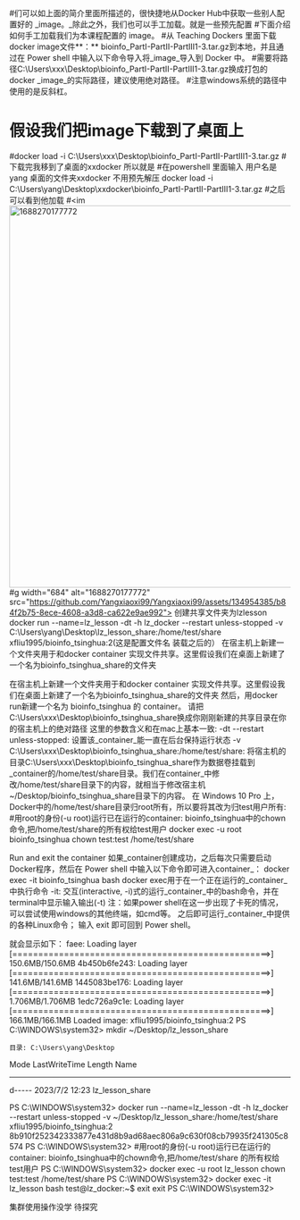 #们可以如上面的简介里面所描述的，很快捷地从Docker Hub中获取一些别人配置好的 _image。_除此之外，我们也可以手工加载。就是一些预先配置
#下面介绍如何手工加载我们为本课程配置的 image。
#从 Teaching Dockers 里面下载docker image文件**：** bioinfo_PartI-PartII-PartIII1-3.tar.gz到本地，并且通过在 Power shell 中输入以下命令导入将_image_导入到 Docker 中。
#需要将路径C:\Users\xxx\Desktop\bioinfo_PartI-PartII-PartIII1-3.tar.gz换成打包的docker _image_的实际路径，建议使用绝对路径。
#注意windows系统的路径中使用的是反斜杠。
# 假设我们把image下载到了桌面上
#docker load -i C:\Users\xxx\Desktop\bioinfo_PartI-PartII-PartIII1-3.tar.gz
#下载完我移到了桌面的xxdocker 所以就是
#在powershell 里面输入 用户名是yang 桌面的文件夹xxdocker 不用预先解压
docker load -i C:\Users\yang\Desktop\xxdocker\bioinfo_PartI-PartII-PartIII1-3.tar.gz
#之后可以看到他加载 
#<im<img width="684" alt="1688270177772" src="https://github.com/Yangxiaoxi99/Yangxiaoxi99/assets/134954385/1f0a1b4e-e86d-4275-b045-69f28daae4d8">
#g width="684" alt="1688270177772" src="https://github.com/Yangxiaoxi99/Yangxiaoxi99/assets/134954385/b84f2b75-8ece-4608-a3d8-ca622e9ae992">
创建共享文件夹为lzlesson
docker run --name=lz_lesson -dt -h lz_docker --restart unless-stopped -v C:\Users\yang\Desktop\lz_lesson_share:/home/test/share xfliu1995/bioinfo_tsinghua:2(这是配置文件名 装载之后的）
在宿主机上新建一个文件夹用于和docker container 实现文件共享。这里假设我们在桌面上新建了一个名为bioinfo_tsinghua_share的文件夹

在宿主机上新建一个文件夹用于和docker container 实现文件共享。这里假设我们在桌面上新建了一个名为bioinfo_tsinghua_share的文件夹
然后，用docker run新建一个名为 bioinfo_tsinghua 的 container。
请把C:\Users\xxx\Desktop\bioinfo_tsinghua_share换成你刚刚新建的共享目录在你的宿主机上的绝对路径
这里的参数含义和在mac上基本一致:
-dt --restart unless-stopped: 设置该_container_能一直在后台保持运行状态
-v C:\Users\xxx\Desktop\bioinfo_tsinghua_share:/home/test/share: 将宿主机的目录C:\Users\xxx\Desktop\bioinfo_tsinghua_share作为数据卷挂载到_container的/home/test/share目录。我们在container_中修改/home/test/share目录下的内容，就相当于修改宿主机~/Desktop/bioinfo_tsinghua_share目录下的内容。
在 Windows 10 Pro 上，Docker中的/home/test/share目录归root所有，所以要将其改为归test用户所有:
#用root的身份(-u root)运行已在运行的container: bioinfo_tsinghua中的chown命令,把/home/test/share的所有权给test用户
docker exec -u root bioinfo_tsinghua chown test:test /home/test/share

Run and exit the container
如果_container创建成功，之后每次只需要启动Docker程序，然后在 Power shell 中输入以下命令即可进入container_：
docker exec -it bioinfo_tsinghua bash
docker exec用于在一个正在运行的_container_中执行命令
-it: 交互(interactive, -i)式的运行_container_中的bash命令，并在terminal中显示输入输出(-t)
注：如果power shell在这一步出现了卡死的情况，可以尝试使用windows的其他终端，如cmd等。
之后即可运行_container_中提供的各种Linux命令；
输入 exit 即可回到 Power shell。


就会显示如下：
faee: Loading layer [==================================================>]  150.6MB/150.6MB
4b450b6fe243: Loading layer [==================================================>]  141.6MB/141.6MB
1445083be176: Loading layer [==================================================>]  1.706MB/1.706MB
1edc726a9c1e: Loading layer [==================================================>]  166.1MB/166.1MB
Loaded image: xfliu1995/bioinfo_tsinghua:2
PS C:\WINDOWS\system32> mkdir  ~/Desktop/lz_lesson_share


    目录: C:\Users\yang\Desktop


Mode                 LastWriteTime         Length Name
----                 -------------         ------ ----
d-----          2023/7/2     12:23                lz_lesson_share


PS C:\WINDOWS\system32> docker run --name=lz_lesson -dt  -h lz_docker --restart unless-stopped -v ~/Desktop/lz_lesson_share:/home/test/share xfliu1995/bioinfo_tsinghua:2
8b910f252342333877e431d8b9ad68aec806a9c630f08cb79935f241305c8574
PS C:\WINDOWS\system32> #用root的身份(-u root)运行已在运行的container: bioinfo_tsinghua中的chown命令,把/home/test/share 的所有权给test用户
PS C:\WINDOWS\system32> docker exec -u root lz_lesson chown test:test /home/test/share
PS C:\WINDOWS\system32> docker exec -it lz_lesson bash
test@lz_docker:~$ exit
exit
PS C:\WINDOWS\system32>

集群使用操作没学 待探究
